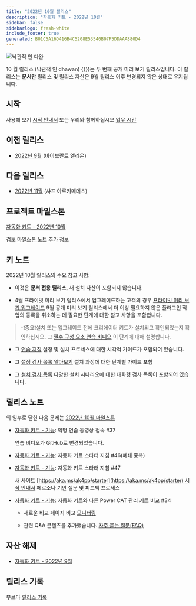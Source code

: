 ```yaml
---
title: "2022년 10월 릴리스"
description: "자동화 키트 - 2022년 10월"
sidebar: false
sidebarlogo: fresh-white
include_footer: true
generated: B01C5A16D416B4C5208E53540B07F5DDAAA880D4
---
```


![낙관적 인 다완](/images/upbeat-dhawan.png)

10 월 릴리스 (낙관적 인 dhawan) {{<product-name>}}는 두 번째 공개 미리 보기 릴리스입니다. 이 릴리스는 **문서만** 릴리스 및 릴리스 자산은 9월 릴리스 이후 변경되지 않은 상태로 유지됩니다.

## 시작

사용해 보기 [시작 안내서](/ko/get-started) 또는 우리와 함께하십시오 [업무 시간](/ko/office-hours)

## 이전 릴리스

- [2022년 9월](/ko/releases/september-2022) (바이브란트 엘리온)

## 다음 릴리스

- [2022년 11월](/ko/releases/november-2022) (샤프 아르키메데스)

## 프로젝트 마일스톤

[자동화 키트 - 2022년 10월](https://github.com/orgs/microsoft/projects/486/views/3)

검토 [마일스톤 노트](/ko/releases/milestones) 추가 정보

## 키 노트

2022년 10월 릴리스의 주요 참고 사항:

- 이것은 **문서 전용 릴리스**, 새 설치 자산이 포함되지 않습니다.

- 4월 프라이빗 미리 보기 릴리스에서 업그레이드하는 고객의 경우 [프라이빗 미리 보기 업그레이드](https://github.com/microsoft/powercat-automation-kit/blob/main/docs/private-preview-upgrade.md) 9월 공개 미리 보기 릴리스에서 더 이상 필요하지 않은 플러그인 작업의 등록을 취소하는 데 필요한 단계에 대한 참고 사항을 포함합니다.

> -❗중요❗설치 또는 업그레이드 전에 크리에이터 키트가 설치되고 확인되었는지 확인하십시오. 그 [필수 구성 요소 연습 비디오](https://github.com/microsoft/powercat-automation-kit/blob/main/docs/walkthrough.md) 이 단계에 대해 설명합니다.

- 그 [연습 지침](https://github.com/microsoft/powercat-automation-kit/blob/main/docs/walkthrough.md) 설정 및 설치 프로세스에 대한 시각적 가이드가 포함되어 있습니다.

- 그 [설정 검사 목록 알아보기](https://learn.microsoft.com/power-automate/guidance/automation-kit/setup/setup-checklist) 설치 과정에 대한 단계별 가이드 포함

- 그 [설치 검사 목록](/ko/get-started/install-checklist) 다양한 설치 시나리오에 대한 대화형 검사 목록이 포함되어 있습니다.

## 릴리스 노트

의 일부로 닫힌 다음 문제는 [2022년 10월 마일스톤](https://github.com/orgs/microsoft/projects/486/views/3)

- [자동화 키트 - 기능](https://github.com/microsoft/powercat-automation-kit/issues/37): 익명 연습 동영상 접속 #37

  연습 비디오가 GitHub로 변경되었습니다.

- [자동화 키트 - 기능](https://github.com/microsoft/powercat-automation-kit/issues/46): 자동화 키트 스타터 지침 #46(폐쇄 중복)

- [자동화 키트 - 기능](https://github.com/microsoft/powercat-automation-kit/issues/47): 자동화 키트 스타터 지침 #47

  새 사이트 [https://aka.ms/ak4pp/starter](https://aka.ms/ak4pp/starter)
  [시작 안내서](https://microsoft.github.io/powercat-automation-kit/get-started/) 페르소나 기반 질문 및 피드백 프로세스

- [자동화 키트 - 기능](https://github.com/microsoft/powercat-automation-kit/issues/34): 자동화 키트와 다른 Power CAT 관리 키트 비교 #34

  - 새로운 비교 페이지 비교 [모니터링](https://microsoft.github.io/powercat-automation-kit/monitoring-compare/)
  
  - 관련 Q&A 콘텐츠를 추가했습니다. [자주 묻는 질문(FAQ)](https://microsoft.github.io/powercat-automation-kit/frequently-asked-questions/)

## 자산 해제

- [자동화 키트 - 2022년 9월](https://github.com/microsoft/powercat-automation-kit/releases/tag/AutomationKit-September2022)

## 릴리스 기록

부르다 [릴리스 기록](/ko/releases)
